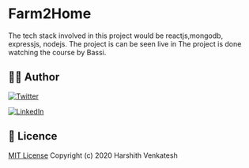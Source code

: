 # Farm2Home

The tech stack involved in this project would be reactjs,mongodb, expressjs, nodejs.
The project is can be seen live in
The project is done watching the course by Bassi.

## :man_in_tuxedo: Author
[![Twitter](https://img.shields.io/badge/follow-%40HarshithVenkatesh-1DA1F2?style=flat&logo=Twitter)](https://twitter.com/harshithvenkat9) 

[![LinkedIn](https://img.shields.io/badge/connect-%40HarshithVenkatesh-%230077B5?style=flat&logo=LinkedIn)](https://www.linkedin.com/in/harshith-v-7016ece/)

## :page_with_curl: Licence 

[MIT License](https://github.com/harshith/gitpedia/blob/master/LICENSE) Copyright (c) 2020 Harshith Venkatesh
